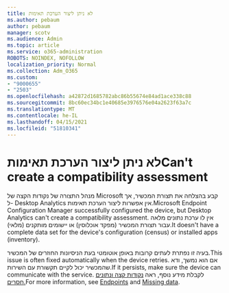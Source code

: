 ```yaml
---
title: לא ניתן ליצור הערכת תאימות
ms.author: pebaum
author: pebaum
manager: scotv
ms.audience: Admin
ms.topic: article
ms.service: o365-administration
ROBOTS: NOINDEX, NOFOLLOW
localization_priority: Normal
ms.collection: Adm_O365
ms.custom:
- "9000655"
- "2503"
ms.openlocfilehash: a42872d1685782abc86b55674e84ad1ace338c88
ms.sourcegitcommit: 8bc60ec34bc1e40685e3976576e04a2623f63a7c
ms.translationtype: MT
ms.contentlocale: he-IL
ms.lasthandoff: 04/15/2021
ms.locfileid: "51810341"
---
```

# <a name="cant-create-a-compatibility-assessment"></a><span data-ttu-id="50431-102">לא ניתן ליצור הערכת תאימות</span><span class="sxs-lookup"><span data-stu-id="50431-102">Can't create a compatibility assessment</span></span>

<span data-ttu-id="50431-103">מנהל התצורה של נקודות הקצה של Microsoft קבע בהצלחה את תצורת המכשיר, אך ל- Desktop Analytics אין אפשרות ליצור הערכת תאימות.</span><span class="sxs-lookup"><span data-stu-id="50431-103">Microsoft Endpoint Configuration Manager successfully configured the device, but Desktop Analytics can't create a compatibility assessment.</span></span> <span data-ttu-id="50431-104">אין לו ערכת נתונים מלאה עבור תצורת המכשיר (מפקד אוכלוסין) או יישומים מותקנים (מלאי).</span><span class="sxs-lookup"><span data-stu-id="50431-104">It doesn't have a complete data set for the device's configuration (census) or installed apps (inventory).</span></span>

<span data-ttu-id="50431-105">בעיה זו נפתרת לעתים קרובות באופן אוטומטי בעת הניסיונות החוזרים של המכשיר.</span><span class="sxs-lookup"><span data-stu-id="50431-105">This issue is often fixed automatically when the device retries.</span></span> <span data-ttu-id="50431-106">אם הוא נמשך, ודא שהמכשיר יכול לקיים תקשורת עם השירות.</span><span class="sxs-lookup"><span data-stu-id="50431-106">If it persists, make sure the device can communicate with the service.</span></span> <span data-ttu-id="50431-107">לקבלת מידע נוסף, ראה [נקודות קצה ונתונים](https://docs.microsoft.com/configmgr/desktop-analytics/enable-data-sharing#endpoints) [חסרים.](https://docs.microsoft.com/configmgr/desktop-analytics/monitor-connection-health#missing-data)</span><span class="sxs-lookup"><span data-stu-id="50431-107">For more information, see [Endpoints](https://docs.microsoft.com/configmgr/desktop-analytics/enable-data-sharing#endpoints) and [Missing data](https://docs.microsoft.com/configmgr/desktop-analytics/monitor-connection-health#missing-data).</span></span>
